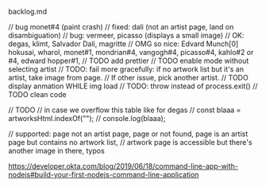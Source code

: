 backlog.md

// bug monet#4 (paint crash)
// fixed: dali (not an artist page, land on disambiguation)
// bug: vermeer, picasso (displays a small image)
// OK: degas, klimt, Salvador Dali, magritte
// OMG so nice: Edvard Munch[0] hokusai, wharol, monet#1, mondrian#4, vangogh#4, picasso#4, kahlo#2 or #4, edward hopper#1,
// TODO add prettier
// TODO enable mode without selecting artist
// TODO: fail more gracefully: if no artwork list but it's an artist, take image from page.
// If other issue, pick another artist.
// TODO display anmation WHILE img load
// TODO: throw instead of process.exit()
// TODO clean code

// TODO
// in case we overflow this table like for degas
// const blaaa = artworksHtml.indexOf("</tr>");
// console.log(blaaa);

// supported: page not an artist page, page or not found, page is an artist page but contains no artwork list,
// artwork page is accessible but there's another image in there, typos

https://developer.okta.com/blog/2019/06/18/command-line-app-with-nodejs#build-your-first-nodejs-command-line-application
